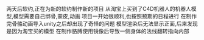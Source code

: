两天后软约,正在为新的软约制作新的项目
从淘宝上买到了C4D机器人的机器人模型,模型需要自己绑骨,蒙皮,动画
项目一开始很顺利,也按照预期的日程进行
在制作完骨骼动画导入unity之后却出现了奇怪的问题
模型渲染后无法显示正面,后来发现是因为淘宝买的模型
在制作胳膊使用镜像后导致一侧身体的法线翻转指向内部